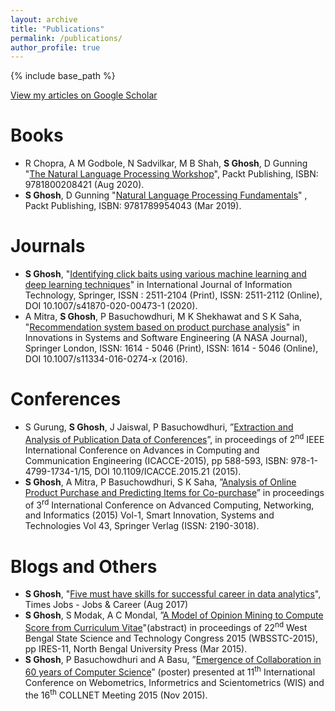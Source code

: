 ```yaml
---
layout: archive
title: "Publications"
permalink: /publications/
author_profile: true
---
```


{% include base_path %}

[View my articles on Google Scholar](https://scholar.google.com/citations?hl=en&user=7Jm4_McAAAAJ)

Books
=====
* R Chopra, A M Godbole, N Sadvilkar, M B Shah, **S Ghosh**,  D Gunning "[The Natural Language Processing Workshop](https://www.packtpub.com/product/the-natural-language-processing-workshop/9781800208421)",  Packt Publishing, ISBN: 9781800208421 (Aug 2020).
* **S Ghosh**,  D Gunning  "[Natural Language Processing Fundamentals](https://www.packtpub.com/big-data-and-business-intelligence/natural-language-processing-fundamentals)" , Packt Publishing, ISBN: 9781789954043 (Mar 2019).

Journals
========

* **S Ghosh**, "[Identifying click baits using various machine learning and deep learning techniques](https://doi.org/10.1007/s41870-020-00473-1)" in International Journal of Information Technology, Springer, ISSN : 2511-2104 (Print), ISSN: 2511-2112 (Online), DOI 10.1007/s41870-020-00473-1 (2020).
* A Mitra, **S Ghosh**, P Basuchowdhuri, M K Shekhawat and S K Saha, "[Recommendation system based on product purchase analysis](https://doi.org/10.1007/s11334-016-0274-x)" in Innovations in Systems and Software Engineering (A NASA Journal), Springer London, ISSN: 1614 - 5046 (Print), ISSN:  1614 - 5046 (Online), DOI 10.1007/s11334-016-0274-x (2016).

Conferences
===========
* S Gurung, **S Ghosh**, J Jaiswal, P Basuchowdhuri, ”[Extraction and Analysis of Publication Data of Conferences](https://doi.org/10.1109/ICACCE.2015.21)”, in proceedings of 2<sup>nd</sup> IEEE International Conference on Advances in Computing and Communication Engineering (ICACCE-2015), pp 588-593, ISBN: 978-1-4799-1734-1/15, DOI 10.1109/ICACCE.2015.21 (2015).
* **S Ghosh**, A Mitra, P Basuchowdhuri, S K Saha, ”[Analysis of Online Product Purchase and Predicting Items for Co-purchase](https://doi.org/10.1007/978-81-322-2538-6_60)”  in proceedings of 3<sup>rd</sup> International Conference on Advanced Computing, Networking, and Informatics (2015) Vol-1, Smart Innovation, Systems and Technologies Vol 43, Springer Verlag (ISSN: 2190-3018).

Blogs and Others
======
* **S Ghosh**, "[Five must have skills for successful career in data analytics](https://content.timesjobs.com/five-must-have-skills-to-build-successful-career-in-data-analytics/articleshow/59915559.cms)", Times Jobs - Jobs & Career (Aug 2017)
* **S Ghosh**, S Modak, A C Mondal, ”[A Model of Opinion Mining to Compute Score from Curriculum Vitae](https://www.slideshare.net/sohomg/new-nbu)"(abstract) in proceedings of 22<sup>nd</sup> West Bengal State Science and Technology Congress 2015 (WBSSTC-2015), pp IRES-11, North Bengal University Press (Mar 2015).
* **S Ghosh**, P Basuchowdhuri and A Basu, ”[Emergence of Collaboration in 60 years of Computer Science](https://www.slideshare.net/sohomg/emergence-of-collaboration-in-60-years-of-computer-science-wis-collnet-2015-poster)” (poster) presented at 11<sup>th</sup> International Conference on Webometrics, Informetrics and Scientometrics (WIS) and the 16<sup>th</sup> COLLNET Meeting 2015 (Nov 2015).


<!---
{% if author.googlescholar %}
  You can also find my articles on <u><a href="{{author.googlescholar}}">my Google Scholar profile</a>.</u>
{% endif %}
{% for post in site.publications reversed %}
  {% include archive-single.html %}
{% endfor %}
-->
